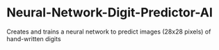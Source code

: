 # Neural-Network-Digit-Predictor-AI
Creates and trains a neural network to predict images (28x28 pixels) of hand-written digits

